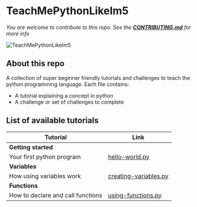 # TeachMePythonLikeIm5
*You are welcome to contribute to this repo. See the [**CONTRIBUTING.md**](./CONTRIBUTING.md) for more info*

![TeachMePythonLikeIm5](https://inspirezone.tech/wp-content/uploads/2020/10/TeachMePythonLikeIm5-1024x512.png)
## About this repo

A collection of super beginner friendly tutorials and challenges to teach the python programming language. 
Each file contains:
- A tutorial explaining a concept in python
- A challenge or set of challenges to complete

## List of available tutorials 

| Tutorial              | Link              | 
|-----------------------|-------------------| 
| **Getting started**                       |
|Your first python program                  | [hello-world.py](getting-started/hello-world.py)            |
| **Variables**                             | 
|How using variables work                   | [creating-variables.py](variables/creating-variables.py)    |
| **Functions**                             | 
|How to declare and call functions          | [using-functions.py](functions/using-functions.py)          |   
